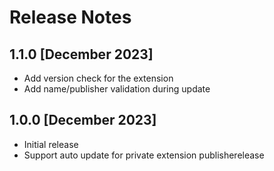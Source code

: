 # Release Notes

## 1.1.0 [December 2023]
- Add version check for the extension
- Add name/publisher validation during update

## 1.0.0 [December 2023]

- Initial release
- Support auto update for private extension publisherelease
